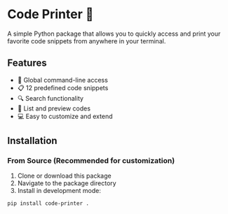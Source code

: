 # Code Printer 🐍

A simple Python package that allows you to quickly access and print your favorite code snippets from anywhere in your terminal.

## Features

- 🚀 Global command-line access
- 📋 12 predefined code snippets
- 🔍 Search functionality
- 📝 List and preview codes
- 💻 Easy to customize and extend

## Installation

### From Source (Recommended for customization)

1. Clone or download this package
2. Navigate to the package directory
3. Install in development mode:

```bash
pip install code-printer .
```
